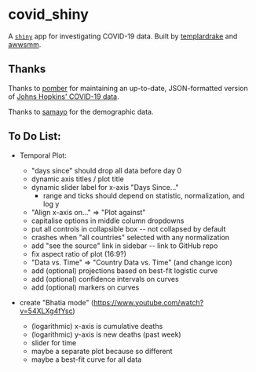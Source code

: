 # covid_shiny

A [`shiny`](https://github.com/rstudio/shiny) app for investigating COVID-19 data. Built by [templardrake](https://github.com/templardrake) and [awwsmm](https://github.com/awwsmm).

## Thanks

Thanks to [pomber](https://github.com/pomber/covid19) for maintaining an up-to-date, JSON-formatted version of [Johns Hopkins' COVID-19 data](https://github.com/CSSEGISandData/COVID-19).

Thanks to [samayo](https://github.com/samayo) for the demographic data.

## To Do List:

- Temporal Plot:
    - "days since" should drop all data before day 0
    - dynamic axis titles / plot title
    - dynamic slider label for x-axis "Days Since..."
        - range and ticks should depend on statistic, normalization, and log y
    - "Align x-axis on..." => "Plot against"
    - capitalise options in middle column dropdowns
    - put all controls in collapsible box -- not collapsed by default
    - crashes when "all countries" selected with any normalization
    - add "see the source" link in sidebar -- link to GitHub repo
    - fix aspect ratio of plot (16:9?)
    - "Data vs. Time" => "Country Data vs. Time" (and change icon)
    - add (optional) projections based on best-fit logistic curve
    - add (optional) confidence intervals on curves
    - add (optional) markers on curves

- create "Bhatia mode" (https://www.youtube.com/watch?v=54XLXg4fYsc)
    - (logarithmic) x-axis is cumulative deaths
    - (logarithmic) y-axis is new deaths (past week)
    - slider for time
    - maybe a separate plot because so different
    - maybe a best-fit curve for all data
